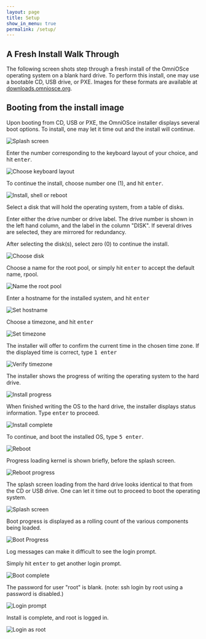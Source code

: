 ```yaml
---
layout: page
title: Setup
show_in_menu: true
permalink: /setup/
---
```


## A Fresh Install Walk Through

The following screen shots step through a fresh install of the
OmniOSce operating system on a blank hard drive. To perform this
install, one may use a bootable CD, USB drive, or PXE.  Images
for these formats are available at
[downloads.omniosce.org](https://downloads.omniosce.org/media/stable/).

## Booting from the install image

Upon booting from CD, USB or PXE, the OmniOSce installer
displays several boot options.  To install, one may let it
time out and the install will continue.

![Splash screen](./assets/images/install_48_48.png?raw=true "Splash screen")

Enter the number corresponding to the keyboard layout of your
choice, and hit <kbd>enter</kbd>.

![Choose keyboard layout](./assets/images/install_50_14.png?raw=true "Choose keyboard layout")

To continue the install, choose number one (1), and hit <kbd>enter</kbd>.

![Install, shell or reboot](./assets/images/install_50_24.png?raw=true "Install, shell or reboot")

Select a disk that will hold the operating system, from a table
of disks.

Enter either the drive number or drive label.  The drive number
is shown in the left hand column, and the label in the column
"DISK".  If several drives are selected, they are mirrored for
redundancy.

After selecting the disk(s), select zero (0) to continue the
install.

![Choose disk](./assets/images/install_50_37.png?raw=true "Choose disk")

Choose a name for the root pool, or simply hit <kbd>enter</kbd>
to accept the default name, rpool.

![Name the root pool](./assets/images/install_51_21.png?raw=true "Name the root pool")

Enter a hostname for the installed system, and hit <kbd>enter</kbd>

![Set hostname](./assets/images/install_51_29.png?raw=true "Set hostname")

Choose a timezone, and hit <kbd>enter</kbd>

![Set timezone](./assets/images/install_51_38.png?raw=true "Set timezone")

The installer will offer to confirm the current time in the chosen time zone.
If the displayed time is correct, type <kbd>1 enter</kbd>

![Verify timezone](./assets/images/install_52_37.png?raw=true "Verify timezone")

The installer shows the progress of writing the operating system to the hard drive.

![Install progress](./assets/images/install_52_55.png?raw=true "Install progress")

When finished writing the OS to the hard drive, the installer
displays status information. Type <kbd>enter</kbd> to proceed.

![Install complete](./assets/images/install_55_20.png?raw=true "Install complete")

To continue, and boot the installed OS, type <kbd>5 enter</kbd>.

![Reboot](./assets/images/install_55_36.png?raw=true "Reboot")

Progress loading kernel is shown briefly, before the splash screen.

![Reboot progress](./assets/images/install_57_06.png?raw=true "Reboot progress")

The splash screen loading from the hard drive looks identical to
that from the CD or USB drive. One can let it time out to
proceed to boot the operating system.

![Splash screen](./assets/images/install_57_08.png?raw=true "Splash screen")

Boot progress is displayed as a rolling count of the
various components being loaded.

![Boot Progress](./assets/images/install_57_34.png?raw=true "Boot Progress")

Log messages can make it difficult to see the login prompt.

Simply hit <kbd>enter</kbd> to get another login prompt.

![Boot complete](./assets/images/install_58_31.png?raw=true "Boot complete")

The password for user "root" is blank.   (note: ssh login by root
using a password is disabled.)

![Login prompt](./assets/images/install_58_47.png?raw=true "Login prompt")

Install is complete, and root is logged in.

![Login as root](./assets/images/install_59_11.png?raw=true "Login as root")

